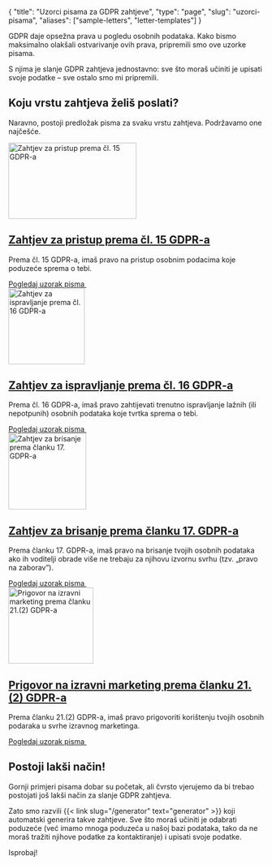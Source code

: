 {
	"title": "Uzorci pisama za GDPR zahtjeve",
	"type": "page",
    "slug": "uzorci-pisama",
	"aliases": ["sample-letters", "letter-templates"]
}

GDPR daje opsežna prava u pogledu osobnih podataka. Kako bismo maksimalno olakšali ostvarivanje ovih prava, pripremili smo ove uzorke pisama.

S njima je slanje GDPR zahtjeva jednostavno: sve što moraš učiniti je upisati svoje podatke – sve ostalo smo mi pripremili.

## Koju vrstu zahtjeva želiš poslati?

Naravno, postoji predložak pisma za svaku vrstu zahtjeva. Podržavamo one najčešće.

<article class="list-article icon-list-article">
    <div class="col25 article-featured-image"><a href="/blog/sample-letter-gdpr-access-request/"><img class="image" src="/card-icons/view.svg" alt="Zahtjev za pristup prema čl. 15 GDPR-a" width="252" height="150"></a></div>
    <div class="padded col75">
        <a href="/blog/sample-letter-gdpr-access-request/"><h1>Zahtjev za pristup prema čl. 15 GDPR-a</h1></a>
        <p class="description">
            Prema čl. 15 GDPR-a, imaš pravo na pristup osobnim podacima koje poduzeće sprema o tebi. 
        </p>
    </div>
    <div class="clearfix"></div>
    <a class="button button-primary read-more-button" href="/blog/sample-letter-gdpr-access-request/">Pogledaj uzorak pisma&nbsp;<span class="icon icon-arrow-right"></span></a>
</article>

<article class="list-article icon-list-article">
    <div class="col25 article-featured-image"><a href="/blog/sample-letter-gdpr-rectification-request/"><img class="image" src="/card-icons/edit.svg" alt="Zahtjev za ispravljanje prema čl. 16 GDPR-a" width="150" height="150"></a></div>
    <div class="padded col75">
        <a href="/blog/sample-letter-gdpr-rectification-request/"><h1>Zahtjev za ispravljanje prema čl. 16 GDPR-a</h1></a>
        <p class="description">
            Prema čl. 16 GDPR-a, imaš pravo zahtijevati trenutno ispravljanje lažnih (ili nepotpunih) osobnih podataka koje tvrtka sprema o tebi.
        </p>
    </div>
    <div class="clearfix"></div>
    <a class="button button-primary read-more-button" href="/blog/sample-letter-gdpr-rectification-request/">Pogledaj uzorak pisma&nbsp;<span class="icon icon-arrow-right"></span></a>
</article>

<article class="list-article icon-list-article">
    <div class="col25 article-featured-image"><a href="/blog/sample-letter-gdpr-erasure-request/"><img class="image" src="/card-icons/erase.svg" alt="Zahtjev za brisanje prema članku 17. GDPR-a" width="153" height="150"></a></div>
    <div class="padded col75">
        <a href="/blog/sample-letter-gdpr-erasure-request/"><h1>Zahtjev za brisanje prema članku 17. GDPR-a</h1></a>
        <p class="description">
            Prema članku 17. GDPR-a, imaš pravo na brisanje tvojih osobnih podataka ako ih voditelji obrade više ne trebaju za njihovu izvornu svrhu (tzv. „pravo na zaborav”).
        </p>
    </div>
    <div class="clearfix"></div>
    <a class="button button-primary read-more-button" href="/blog/sample-letter-gdpr-erasure-request/">Pogledaj uzorak pisma&nbsp;<span class="icon icon-arrow-right"></span></a>
</article>

<article class="list-article icon-list-article">
    <div class="col25 article-featured-image"><a href="/blog/sample-letter-gdpr-direct-marketing-objection/"><img class="image" src="/card-icons/warning.svg" alt="Prigovor na izravni marketing prema članku 21.(2) GDPR-a" width="167" height="150"></a></div>
    <div class="padded col75">
        <a href="/blog/sample-letter-gdpr-direct-marketing-objection/"><h1>Prigovor na izravni marketing prema članku 21.(2) GDPR-a</h1></a>
        <p class="description">
            Prema članku 21.(2) GDPR-a, imaš pravo prigovoriti korištenju tvojih osobnih podaraka u svrhe izravnog marketinga.
        </p>
    </div>
    <div class="clearfix"></div>
    <a class="button button-primary read-more-button" href="/blog/sample-letter-gdpr-direct-marketing-objection/">Pogledaj uzorak pisma&nbsp;<span class="icon icon-arrow-right"></span></a>
</article>

## Postoji lakši način!

Gornji primjeri pisama dobar su početak, ali čvrsto vjerujemo da bi trebao postojati još lakši način za slanje GDPR zahtjeva.

Zato smo razvili {{< link slug="/generator" text="generator" >}} koji automatski generira takve zahtjeve. Sve što moraš učiniti je odabrati poduzeće (već imamo mnoga poduzeća u našoj bazi podataka, tako da ne moraš tražiti njihove podatke za kontaktiranje) i upisati svoje podatke.

Isprobaj!
